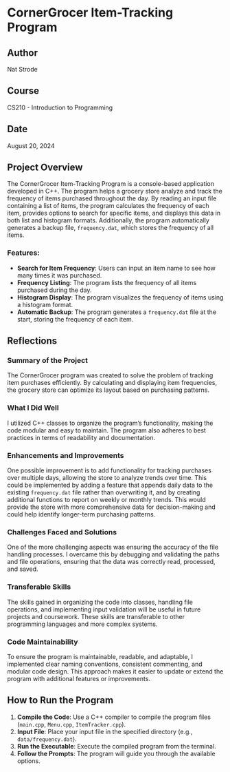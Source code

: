 # CornerGrocer Item-Tracking Program

## Author
Nat Strode

## Course
CS210 - Introduction to Programming

## Date
August 20, 2024

## Project Overview
The CornerGrocer Item-Tracking Program is a console-based application developed in C++. The program helps a grocery store analyze and track the frequency of items purchased throughout the day. By reading an input file containing a list of items, the program calculates the frequency of each item, provides options to search for specific items, and displays this data in both list and histogram formats. Additionally, the program automatically generates a backup file, `frequency.dat`, which stores the frequency of all items.

### Features:
- **Search for Item Frequency**: Users can input an item name to see how many times it was purchased.
- **Frequency Listing**: The program lists the frequency of all items purchased during the day.
- **Histogram Display**: The program visualizes the frequency of items using a histogram format.
- **Automatic Backup**: The program generates a `frequency.dat` file at the start, storing the frequency of each item.

## Reflections

### Summary of the Project
The CornerGrocer program was created to solve the problem of tracking item purchases efficiently. By calculating and displaying item frequencies, the grocery store can optimize its layout based on purchasing patterns.

### What I Did Well
I utilized C++ classes to organize the program’s functionality, making the code modular and easy to maintain. The program also adheres to best practices in terms of readability and documentation.

### Enhancements and Improvements
One possible improvement is to add functionality for tracking purchases over multiple days, allowing the store to analyze trends over time. This could be implemented by adding a feature that appends daily data to the existing `frequency.dat` file rather than overwriting it, and by creating additional functions to report on weekly or monthly trends. This would provide the store with more comprehensive data for decision-making and could help identify longer-term purchasing patterns.

### Challenges Faced and Solutions
One of the more challenging aspects was ensuring the accuracy of the file handling processes. I overcame this by debugging and validating the paths and file operations, ensuring that the data was correctly read, processed, and saved.

### Transferable Skills
The skills gained in organizing the code into classes, handling file operations, and implementing input validation will be useful in future projects and coursework. These skills are transferable to other programming languages and more complex systems.

### Code Maintainability
To ensure the program is maintainable, readable, and adaptable, I implemented clear naming conventions, consistent commenting, and modular code design. This approach makes it easier to update or extend the program with additional features or improvements.

## How to Run the Program
1. **Compile the Code**: Use a C++ compiler to compile the program files (`main.cpp`, `Menu.cpp`, `ItemTracker.cpp`).
2. **Input File**: Place your input file in the specified directory (e.g., `data/frequency.dat`).
3. **Run the Executable**: Execute the compiled program from the terminal.
4. **Follow the Prompts**: The program will guide you through the available options.
